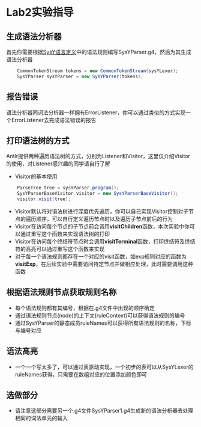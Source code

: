 # Lab2实验指导

## 生成语法分析器
首先你需要根据[SysY语言定义](https://github.com/courses-at-nju-by-hfwei/compilers-lab-docs/raw/main/docs/docs/SysY%E8%AF%AD%E8%A8%80%E5%AE%9A%E4%B9%89.pdf)中的语法规则编写SysYParser.g4，然后为其生成语法分析器
```java
    CommonTokenStream tokens = new CommonTokenStream(sysYLexer);
    SysYParser sysYParser = new SysYParser(tokens);
```

## 报告错误
语法分析器同词法分析器一样拥有ErrorListener，你可以通过类似的方式实现一个ErrorListener去完成语法错误的报告

## 打印语法树的方式
Antlr提供两种遍历语法树的方式，分别为Listener和Visitor，这里仅介绍Visitor的使用，对Listener感兴趣的同学请自行了解
- Visitor的基本使用
```java
    ParseTree tree = sysYParser.program();
    SysYParserBaseVisitor visitor = new SysYParserBaseVisitor();
    visitor.visit(tree);
```
- Visitor默认将对语法树进行深度优先遍历，你可以自己实现Visitor控制对子节点的遍历顺序，可以自行定义遍历节点时以及遍历子节点前后的行为
- Visitor在访问每个节点的子节点前会调用**visitChildren**函数，本次实验中你可以通过重写这个函数来实现语法树的打印
- Visitor在访问每个终结符节点时会调用**visitTerminal**函数，打印终结符及终结符的高亮可以通过重写这个函数来实现
- 对于每一个语法规则都存在一个对应的visit函数，如exp规则对应的函数为**visitExp**，在后续实验中需要访问特定节点并做相应处理，此时需要调用这种函数

## 根据语法规则节点获取规则名称
- 每个语法规则都有其编号，根据在.g4文件中出现的顺序确定
- 通过语法规则节点(node)的上下文(ruleContext)可以获得语法规则的编号
- 通过SysYParser的静态成员ruleNames可以获得所有语法规则的名称，下标与编号对应

## 语法高亮
- 一个一个写太多了，可以通过表驱动实现，一个初步的表可以从SysYLexer的ruleNames获得，只需要在数组对应的位置添加颜色即可

## 选做部分
- 请注意这部分需要另一个.g4文件SysYParser1.g4生成新的语法分析器去处理相同的词法单元的输入